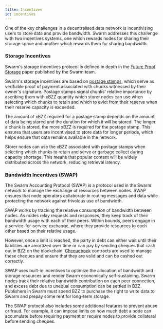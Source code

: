 ```yaml
---
title: Incentives
id: incentives
---
```


One of the key challenges in a decentralised data network is incentivising users to store data and provide bandwidth. Swarm addresses this challenge with two incentives systems, one which rewards nodes for sharing their storage space and another which rewards them for sharing bandwidth.


### Storage Incentives 

Swarm's storage incentives protocol is defined in depth in the [Future Proof Storage](https://www.ethswarm.org/swarm-storage-incentives.pdf) paper published by the Swarm team.

Swarm's storage incentives are based on [postage stamps](/docs/learn/technology/contracts/postage-stamp), which serve as verifiable proof of payment associated with chunks witnessed by their owner's signature. Postage stamps signal chunks' relative importance by ascribing them with xBZZ quantity which storer nodes can use when selecting which chunks to retain and which to evict from their reserve when their reserve capacity is exceeded.

The amount of xBZZ required for a postage stamp depends on the amount of data being stored and the duration for which it will be stored. The longer a chunk is stored, the more xBZZ is required for the postage stamp. This ensures that users are incentivised to store data for longer periods, which helps ensure that data remains available in the network.

Storer nodes can use the xBZZ associated with postage stamps when selecting which chunks to retain and serve or garbage collect during capacity shortage. This means that popular content will be widely distributed across the network, reducing retrieval latency.


### Bandwidth Incentives (SWAP) 

The Swarm Accounting Protocol (SWAP) is a protocol used in the Swarm network to manage the exchange of resources between nodes. SWAP ensures that node operators collaborate in routing messages and data while protecting the network against frivolous use of bandwidth.

SWAP works by tracking the relative consumption of bandwidth between nodes. As nodes relay requests and responses, they keep track of their bandwidth usage with each of their peers. Within bounds, peers engage in a service-for-service exchange, where they provide resources to each other based on their relative usage.

However, once a limit is reached, the party in debt can either wait until their liabilities are amortized over time or can pay by sending cheques that cash out in BZZ on the blockchain. [Chequebook](/docs/learn/technology/contracts/chequebook/) contracts are used to manage these cheques and ensure that they are valid and can be cashed out correctly.

SWAP uses built-in incentives to optimize the allocation of bandwidth and storage resources and render Swarm economically self-sustaining. Swarm nodes track their relative bandwidth contribution on each peer connection, and excess debt due to unequal consumption can be settled in BZZ. Publishers in Swarm must spend BZZ to purchase the right to write data to Swarm and prepay some rent for long-term storage.

The SWAP protocol also includes some additional features to prevent abuse or fraud. For example, it can impose limits on how much debt a node can accumulate before requiring payment or require nodes to provide collateral before sending cheques.
